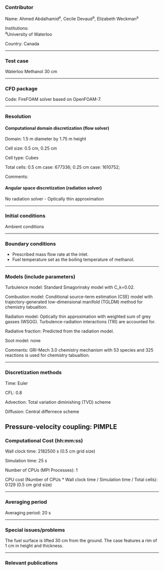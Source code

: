 
### Contributor
Name: Ahmed Abdalhamid<sup>a</sup>, Cecile Devaud<sup>a</sup>, Elizabeth Weckman<sup>a</sup>

Institutions:  
<sup>a</sup>University of Waterloo  


Country: Canada

------------------

### Test case

Waterloo Methanol 30 cm

------------------

### CFD package
Code: FireFOAM solver based on OpenFOAM-7.

------------------

### Resolution

#### Computational domain discretization (flow solver)
Domain: 1.5 m diameter by 1.75 m height

Cell size: 0.5 cm, 0.25 cm

Cell type: Cubes

Total cells: 0.5 cm case: 677336; 0.25 cm case: 1610752;

Comments:

#### Angular space discretization (radiation solver)
No radiation solver - Optically thin approximation

------------------

### Initial conditions
Ambient conditions

------------------

### Boundary conditions
* Prescribed mass flow rate at the inlet.  
* Fuel temperature set as the boiling temperature of methanol.


------------------

### Models (include parameters)
Turbulence model: Standard Smagorinsky model with C_k=0.02.

Combustion model: Conditional source-term estimation (CSE) model with trajectory-generated low-dimensional manifold (TGLDM) method for chemistry tabualtion. 

Radiation model: Optically thin approximation with weighted sum of grey gasses (WSGG). Turbulence-radiation interactions (TRI) are accounted for.

Radiative fraction: Predicted from the radiation model.

Soot model: none

Comments: GRI-Mech 3.0 chemistry mechanism with 53 species and 325 reactions is used for chemistry tabualtion. 

------------------

### Discretization methods
Time: Euler

CFL: 0.8

Advection: Total variation diminishing (TVD) scheme

Diffusion: Central differnece scheme

Pressure-velocity coupling: PIMPLE 
------------------

### Computational Cost (hh:mm:ss)

Wall clock time: 2182500 s (0.5 cm grid size)

Simulation time: 25 s

Number of CPUs (MPI Processes): 1

CPU cost (Number of CPUs * Wall clock time / Simulation time / Total cells): 0.129 (0.5 cm grid size)

------------------

### Averaging period

Averaging period: 20 s

------------------

### Special issues/problems

The fuel surface is lifted 30 cm from the ground. The case features a rim of 1 cm in height and thickness. 

------------------

### Relevant publications


